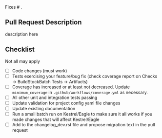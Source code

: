 Fixes # .

## Pull Request Description

description here

## Checklist

Not all may apply

- [ ] Code changes (must work)
- [ ] Tests exercising your feature/bug fix (check coverage report on Checks -> BuildStockBatch Tests -> Artifacts)
- [ ] Coverage has increased or at least not decreased. Update `minimum_coverage` in `.github/workflows/coverage.yml` as necessary.
- [ ] All other unit and integration tests passing
- [ ] Update validation for project config yaml file changes
- [ ] Update existing documentation
- [ ] Run a small batch run on Kestrel/Eagle to make sure it all works if you made changes that will affect Kestrel/Eagle
- [ ] Add to the changelog_dev.rst file and propose migration text in the pull request
